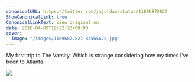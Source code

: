 ```yaml
---
canonicalURL: https://twitter.com/jmjordan/status/11896872827
ShowCanonicalLink: true
CanonicalLinkText: View original on
date: 2010-04-09T19:22:23+00:00
cover:
  image: "/images/11896872827-84565675.jpg"
---
```

My first trip to The Varsity. Which is strange considering how my times i've been to Atlanta.

![](/images/11896872827-84565675.jpg)